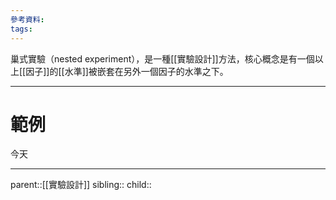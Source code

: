 ```yaml
---
參考資料:
tags:
---
```

巢式實驗（nested experiment），是一種[[實驗設計]]方法，核心概念是有一個以上[[因子]]的[[水準]]被嵌套在另外一個因子的水準之下。
- - -
# 範例
今天
- - -
parent::[[實驗設計]]
sibling::
child::